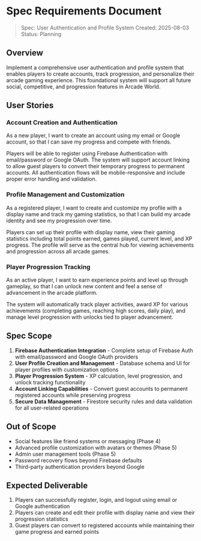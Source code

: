 # Spec Requirements Document

> Spec: User Authentication and Profile System
> Created: 2025-08-03
> Status: Planning

## Overview

Implement a comprehensive user authentication and profile system that enables players to create accounts, track progression, and personalize their arcade gaming experience. This foundational system will support all future social, competitive, and progression features in Arcade World.

## User Stories

### Account Creation and Authentication

As a new player, I want to create an account using my email or Google account, so that I can save my progress and compete with friends.

Players will be able to register using Firebase Authentication with email/password or Google OAuth. The system will support account linking to allow guest players to convert their temporary progress to permanent accounts. All authentication flows will be mobile-responsive and include proper error handling and validation.

### Profile Management and Customization

As a registered player, I want to create and customize my profile with a display name and track my gaming statistics, so that I can build my arcade identity and see my progression over time.

Players can set up their profile with display name, view their gaming statistics including total points earned, games played, current level, and XP progress. The profile will serve as the central hub for viewing achievements and progression across all arcade games.

### Player Progression Tracking

As an active player, I want to earn experience points and level up through gameplay, so that I can unlock new content and feel a sense of advancement in the arcade platform.

The system will automatically track player activities, award XP for various achievements (completing games, reaching high scores, daily play), and manage level progression with unlocks tied to player advancement.

## Spec Scope

1. **Firebase Authentication Integration** - Complete setup of Firebase Auth with email/password and Google OAuth providers
2. **User Profile Creation and Management** - Database schema and UI for player profiles with customization options
3. **Player Progression System** - XP calculation, level progression, and unlock tracking functionality
4. **Account Linking Capabilities** - Convert guest accounts to permanent registered accounts while preserving progress
5. **Secure Data Management** - Firestore security rules and data validation for all user-related operations

## Out of Scope

- Social features like friend systems or messaging (Phase 4)
- Advanced profile customization with avatars or themes (Phase 5)
- Admin user management tools (Phase 5)
- Password recovery flows beyond Firebase defaults
- Third-party authentication providers beyond Google

## Expected Deliverable

1. Players can successfully register, login, and logout using email or Google authentication
2. Players can create and edit their profile with display name and view their progression statistics
3. Guest players can convert to registered accounts while maintaining their game progress and earned points